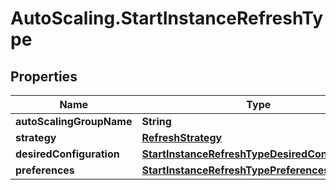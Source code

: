 # AutoScaling.StartInstanceRefreshType

## Properties

Name | Type | Description | Notes
------------ | ------------- | ------------- | -------------
**autoScalingGroupName** | **String** |  | 
**strategy** | [**RefreshStrategy**](RefreshStrategy.md) |  | [optional] 
**desiredConfiguration** | [**StartInstanceRefreshTypeDesiredConfiguration**](StartInstanceRefreshTypeDesiredConfiguration.md) |  | [optional] 
**preferences** | [**StartInstanceRefreshTypePreferences**](StartInstanceRefreshTypePreferences.md) |  | [optional] 


